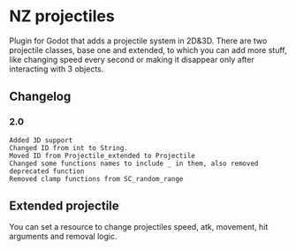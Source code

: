 # NZ projectiles
Plugin for Godot that adds a projectile system in 2D&3D. There are two projectile classes, base one and extended, to which you can add more stuff, like changing speed every second or making it disappear only after interacting with 3 objects.

## Changelog

### 2.0
	Added 3D support
	Changed ID from int to String.
	Moved ID from Projectile_extended to Projectile
	Changed some functions names to include _ in them, also removed deprecated function
	Removed clamp functions from SC_random_range
	
## Extended projectile
You can set a resource to change projectiles speed, atk, movement, hit arguments and removal logic.
